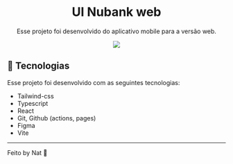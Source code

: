 <h1 align="center">UI Nubank web</h1>

<p align="center">Esse projeto foi desenvolvido do aplicativo mobile para a versão web.</p>

<div align="center">
  <img src="https://github.com/Natcardoso/nubank-web/assets/88684378/e1cae9e4-8384-4dae-b695-1fc72f668e8e" />
</div>

## 🚀 Tecnologias

Esse projeto foi desenvolvido com as seguintes tecnologias:

- Tailwind-css
- Typescript
- React
- Git, Github (actions, pages)
- Figma
- Vite

---

Feito by Nat :wave:
